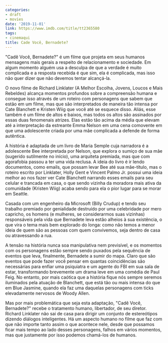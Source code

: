 ```yaml
---
categories:
- draft
- movies
date: '2019-11-01'
link: https://www.imdb.com/title/tt2365580
tags:
- cinemaqui
title: Cade Você, Bernadete?
---
```


"Cadê Você, Bernadete?" é um filme que projeta em seus humanos mensagens mais gerais a respeito de relacionamento e sociedade. Em algum momento alguém usa a desculpa de que a verdade é muito complicada e a resposta recebida é que sim, ela é complicada, mas isso não quer dizer que não devemos tentar alcançá-la.

O novo filme de Richard Linklater (A Melhor Escolha, Jovens, Loucos e Mais Rebeldes) alcança momentos profundos sobre a compreensão humana e consegue isso através de um roteiro com personagens que sabem que estão em um filme, mas que são interpretados de maneira tão intensa por Cate Blanchett e Kristen Wiig que você até se esquece disso. Aliás, esse também é um filme de altos e baixos, mas todos os altos são assinados por essas duas fenomenais atrizes. Elas estão tão acima da média que elevam até a interpretação da estreante Emma Nelson em uma cena comovente em que uma adolescente criada por uma mãe complicada a defende de forma autêntica.

A história é adaptada de um livro de Maria Semple cuja narradora é a adolescente Bee interpretada por Nelson, que explora o sumiço de sua mãe (sugerido sutilmente no início), uma arquiteta premiada, mas que com agorafobia passou a ter uma vida reclusa. A ideia do livro é ir lendo documentos, como emails, que possam levar Bee até sua mãe-título, mas o roteiro escrito por Linklater, Holly Gent e Vincent Palmo Jr. possui uma ideia melhor ao nos fazer ver Cate Blanchett narrando esses emails para seu celular e trancada em casa, o que sendo vizinha da moradora mais ativa da comunidade (Kristen Wiig) acaba sendo para ela o pior lugar para se morar em Seattle.

Casada com um engenheiro da Microsoft (Billy Crudup) e tendo seu trabalho premiado por genialidade destruído por uma celebridade por mero capricho, os homens (e mulheres, se considerarmos suas vizinhas) responsáveis pela vida que Bernadete leva estão alheios à sua existência, o que vira o tema mais bem explorado do longa: como não temos a menor ideia de quem são as pessoas com quem convivemos, seja dentro de casa ou atravessando a rua.

A tensão na história nunca soa manipulativa nem previsível, e os momentos com os personagens estão sempre sendo puxados pela sequência de eventos que leva, finalmente, Bernadete a sumir do mapa. Claro que são eventos que pode fazer você pensar em quantas coincidências são necessárias para enfiar uma psiquiatra e um agente do FBI em sua sala de estar, transformando brevemente um drama leve em uma comédia de Paul Feig. No entanto, por mais caótica que a história fique nós sempre seremos iluminados pela atuação de Blanchett, que está tão ou mais intensa do que em Blue Jasmine, quando ela faz uma daquelas personagens com ticks elevadamente nervosos de Woody Allen.

Mas por mais problemática que seja esta adaptação, "Cadê Você, Bernadete?" recebe o tratamento humano, libertador, de seu diretor. Richard Linklater não sai de casa para dirigir um conjunto de estereótipos dizendo diálogos inteligentes. Há um aspecto humano no filme que faz com que não importe tanto assim o que acontece nele, desde que possamos ficar mais tempo ao lado desses personagens, falhos em vários momentos, mas que justamente por isso podemos chamá-los de humanos.